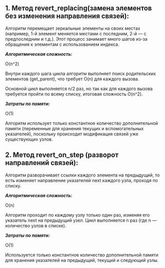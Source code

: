 ## 1. Метод revert_replacing(замена элементов без изменения направления связей):

Алгоритм перемещает зеркальные элементы на своих местах 
(например, 1-й элемент меняется местами с последним, 2-й — с предпоследним и т.д.).
Этот процесс занимает много шагов из-за обращения к элементам с использованием индекса.

**_Алгоритмическая сложность:_**

O(n^2)

Внутри каждого шага цикла алгоритм выполняет поиск родительских элементов (get_parent), что требует
O(n) для каждого вызова.

Основной цикл выполняется n/2 раз, но так как для каждого вызова требуется пройти по всему списку,
итоговая сложность O(n^2).

**_Затраты по памяти:_**

O(1)

Алгоритм использует только константное количество дополнительной памяти
(переменные для хранения текущих и вспомогательных указателей),
поскольку происходит модификация связей уже существующих узлов.


## 2. Метод revert_on_step (разворот направлений связей):
Алгоритм разворачивает ссылки каждого элемента на предыдущий, 
то есть изменяет направление указателей next каждого узла, проходя по списку.

**_Алгоритмическая сложность:_**

O(n)

Алгоритм проходит по каждому узлу только один раз, изменяя его указатель next на предыдущий узел.
Цикл выполняется n раз (где n — количество узлов в списке).

_**Затраты по памяти:**_ 

O(1)

Используется только константное количество дополнительной памяти для хранения указателей на предыдущий, текущий и следующий узлы.